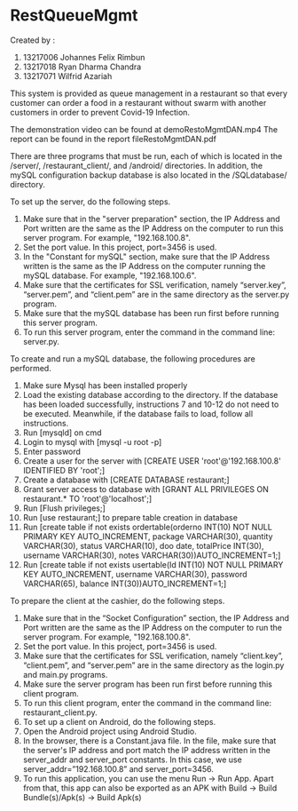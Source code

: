 # RestQueueMgmt
Created by :
1. 13217006 Johannes Felix Rimbun
2. 13217018 Ryan Dharma Chandra
3. 13217071 Wilfrid Azariah

This system is provided as queue management in a restaurant so that every customer can order a food in a restaurant without swarm with another customers in order to prevent  Covid-19 Infection.

The demonstration video can be found at demoRestoMgmtDAN.mp4
The report can be found in the report fileRestoMgmtDAN.pdf

There are three programs that must be run, each of which is located in the /server/, /restaurant_client/, and /android/ directories. In addition, the mySQL configuration backup database is also located in the /SQLdatabase/ directory.

To set up the server, do the following steps.
1. Make sure that in the "server preparation" section, the IP Address and Port written are the same as the IP Address on the computer to run this server program. For example, "192.168.100.8".
2. Set the port value. In this project, port=3456 is used.
3. In the "Constant for mySQL" section, make sure that the IP Address written is the same as the IP Address on the computer running the mySQL database. For example, "192.168.100.6".
4. Make sure that the certificates for SSL verification, namely “server.key”, “server.pem”, and “client.pem” are in the same directory as the server.py program.
5. Make sure that the mySQL database has been run first before running this server program.
6. To run this server program, enter the command in the command line: server.py.

To create and run a mySQL database, the following procedures are performed.
1. Make sure Mysql has been installed properly
2. Load the existing database according to the directory. If the database has been loaded successfully, instructions 7 and 10-12 do not need to be executed. Meanwhile, if the database fails to load, follow all instructions.
2. Run [mysqld] on cmd
3. Login to mysql with [mysql -u root -p]
4. Enter password
5. Create a user for the server with [CREATE USER 'root'@'192.168.100.8' IDENTIFIED BY 'root';]
6. Create a database with [CREATE DATABASE restaurant;]
7. Grant server access to database with [GRANT ALL PRIVILEGES ON restaurant.* TO 'root'@'localhost';]
8. Run [Flush privileges;]
9. Run [use restaurant;] to prepare table creation in database
10. Run [create table if not exists ordertable(orderno INT(10) NOT NULL PRIMARY KEY AUTO_INCREMENT, package VARCHAR(30), quantity VARCHAR(30), status VARCHAR(10), doo date, totalPrice INT(30), username VARCHAR(30), notes VARCHAR(30))AUTO_INCREMENT=1;]
11. Run [create table if not exists usertable(Id INT(10) NOT NULL PRIMARY KEY AUTO_INCREMENT, username VARCHAR(30), password VARCHAR(65), balance INT(30))AUTO_INCREMENT=1;]

To prepare the client at the cashier, do the following steps.
1. Make sure that in the “Socket Configuration” section, the IP Address and Port written are the same as the IP Address on the computer to run the server program. For example, "192.168.100.8".
2. Set the port value. In this project, port=3456 is used.
3. Make sure that the certificates for SSL verification, namely “client.key”, “client.pem”, and “server.pem” are in the same directory as the login.py and main.py programs.
4. Make sure the server program has been run first before running this client program.
5. To run this client program, enter the command in the command line: restaurant_client.py.
6. To set up a client on Android, do the following steps.
7. Open the Android project using Android Studio.
8. In the browser, there is a Constant.java file. In the file, make sure that the server's IP address and port match the IP address written in the server_addr and server_port constants. In this case, we use server_addr=”192.168.100.8” and server_port=3456.
9. To run this application, you can use the menu Run → Run App. Apart from that, this app can also be exported as an APK with Build → Build Bundle(s)/Apk(s) → Build Apk(s) 
